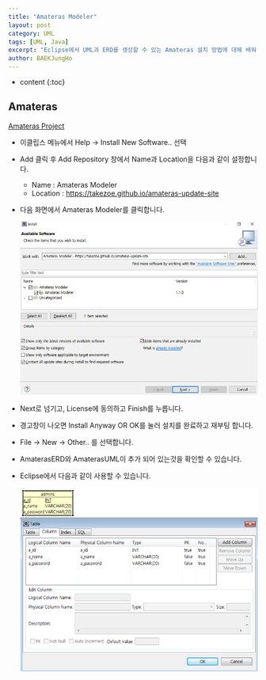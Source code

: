 ```yaml
---
title: "Amateras Modeler"
layout: post
category: UML
tags: [UML, Java]
excerpt: "Eclipse에서 UML과 ERD를 생성할 수 있는 Amateras 설치 방법에 대해 배워 봅시다."
author: BAEKJungHo
---
```


* content
{:toc}

## Amateras

  [Amateras Project](http://amateras.osdn.jp/cgi-bin/fswiki_en/wiki.cgi)

  - 이클립스 메뉴에서 Help -> Install New Software.. 선택

  - Add 클릭 후 Add Repository 창에서 Name과 Location을 다음과 같이 설정합니다.
    - Name : Amateras Modeler
    - Location : https://takezoe.github.io/amateras-update-site

  - 다음 화면에서 Amateras Modeler를 클릭합니다.

    ![ama1](/images/posts/201904/ama1.jpg)

  - Next로 넘기고, License에 동의하고 Finish를 누릅니다.

  - 경고창이 나오면 Install Anyway OR OK를 눌러 설치를 완료하고 재부팅 합니다.

  - File -> New -> Other.. 를 선택합니다.

  - AmaterasERD와 AmaterasUML이 추가 되어 있는것을 확인할 수 있습니다.

  - Eclipse에서 다음과 같이 사용할 수 있습니다.

    ![ama2](/images/posts/201904/ama2.jpg)
